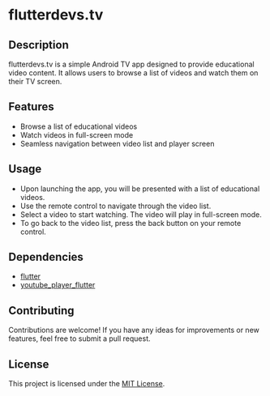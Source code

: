 # flutterdevs.tv

## Description
flutterdevs.tv is a simple Android TV app designed to provide educational video content. It allows users to browse a list of videos and watch them on their TV screen.

## Features
- Browse a list of educational videos
- Watch videos in full-screen mode
- Seamless navigation between video list and player screen

## Usage
- Upon launching the app, you will be presented with a list of educational videos.
- Use the remote control to navigate through the video list.
- Select a video to start watching. The video will play in full-screen mode.
- To go back to the video list, press the back button on your remote control.

## Dependencies
- [flutter](https://flutter.dev/)
- [youtube_player_flutter](https://pub.dev/packages/youtube_player_flutter)

## Contributing
Contributions are welcome! If you have any ideas for improvements or new features, feel free to submit a pull request.

## License
This project is licensed under the [MIT License](LICENSE).
